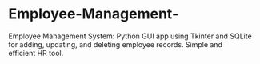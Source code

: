 # Employee-Management-
Employee Management System: Python GUI app using Tkinter and SQLite for adding, updating, and deleting employee records. Simple and efficient HR tool.
